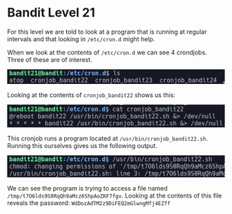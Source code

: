 # Bandit Level 21

For this level we are told to look at a program that is running at regular intervals and that looking in `/etc/cron.d` might help.

When we look at the contents of `/etc/cron.d` we can see 4 crondjobs. Three of these are of interest.

![0ec1d8ef.png](../src/0ec1d8ef.png)

Looking at the contents of `cronjob_bandit22` shows us this:

![463e0a99.png](../src/463e0a99.png)

This cronjob runs a program located at `/usr/bin/cronjob_bandit22.sh`. Running this ourselves gives us the following output.

![08b9b26f.png](../src/08b9b26f.png)

We can see the program is trying to access a file named `/tmp/t7O6lds9S0RqQh9aMcz6ShpAoZKF7fgv`. Looking at the contents of this file reveals the password: `WdDozAdTM2z9DiFEQ2mGlwngMfj4EZff`
